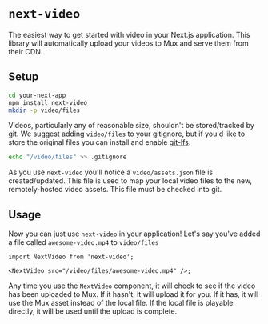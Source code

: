 # `next-video`

The easiest way to get started with video in your Next.js application. This library will automatically upload your videos to Mux and serve them from their CDN.

## Setup

```bash
cd your-next-app
npm install next-video
mkdir -p video/files
```

Videos, particularly any of reasonable size, shouldn't be stored/tracked by git. We suggest adding `video/files` to your gitignore, but if you'd like to store the original files you can install and enable [git-lfs](https://git-lfs.github.com/).

```bash
echo "/video/files" >> .gitignore
```

As you use `next-video` you'll notice a `video/assets.json` file is created/updated. This file is used to map your local video files to the new, remotely-hosted video assets. This file must be checked into git.

## Usage

Now you can just use `next-video` in your application! Let's say you've added a file called `awesome-video.mp4` to `video/files`

```tsx
import NextVideo from 'next-video';

<NextVideo src="/video/files/awesome-video.mp4" />;
```

Any time you use the `NextVideo` component, it will check to see if the video has been uploaded to Mux. If it hasn't, it will upload it for you. If it has, it will use the Mux asset instead of the local file. If the local file is playable directly, it will be used until the upload is complete.

